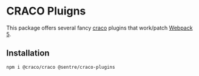 # CRACO Pluigns

This package offers several fancy [craco](https://github.com/gsoft-inc/craco) plugins that work/patch [Webpack 5](https://webpack.js.org/guides/getting-started).

## Installation

```bash
npm i @craco/craco @sentre/craco-plugins
```
